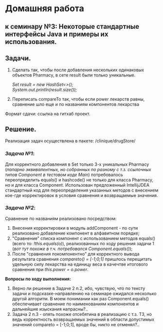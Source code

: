 # Домашняя работа 
## к семинару №3: Некоторые стандартные интерфейсы Java и примеры их использования.

## Задачи.
1. Сделать так, чтобы после добавления нескольких одинаковых объектов Pharmacy, в сете result были только уникальные.

    _Set<Pharmacy> result = new HashSet<>();_  
    _System.out.println(result.size());_

2. Переписать compareTo так, чтобы если power лекарств равны, сравнение шло еще и по названиям компонентов лекарства

Формат сдачи: ссылка на гитхаб проект.


## Решение.

Реализация задач осуществлена в пакете: /clinique/drugStore/

### *Задача №1*:
Для корректного добавления в Set только 3-х уникальных Pharmacy (_папарно эквивалентных, но собранных по разному с т.з. ссылочных типов  Component в тестовом коде Main_) потребовалось переопределить equals() и hashcode() не только для класса Pharmacy, но и для класса Component. Использован предложенный IntellijJDEA стандартный код для переопределения указанных методов с внесением кое-где корректировок в условия сравнения и возвращаемые значения.

### *Задача №2*:
Сравнение по названиям реализовано посредством:
1. Внесения корректировки в модуль addComponent - по сути реализовано добавление компонент в алфавитном порядке;
2. "Сравнение" списка компонент с использованием методов equals() (всего то: _!this.equals(o)_), реализованных по ходу решения задачи 1 (_вот тут похоже в т.ч. потребовался Component.equals()_);
3. После "сравнения покомпонентно" для корректного вывода результата сравнения _compareto() = [-1;0;1]_ пришлось перещитать удельную силу лекарства на единицу веса в качечтве итогового сравнения при _this.power = o.power_.

**Вопросы по ходу выполнения:**
1. Верно ли решение в Задаче 2 п.2, ибо, чувствую, что по тексту задачи и подсказке-направлению на семинаре ожидался несколько другой алгоритм. В моем понимании как раз Component.equals() обеспечивает сравнение по наименованиям компонентов и дальнейшие изыскания напрасны?..
2. Задача 2 п.3 - опять похоже отсебятина в реализацию с т.з. ТЗ, но ведь корректность возвращаемых значений в области допустимых значений compareto = [-1;0;1], вроде бы, никто не отменял?..